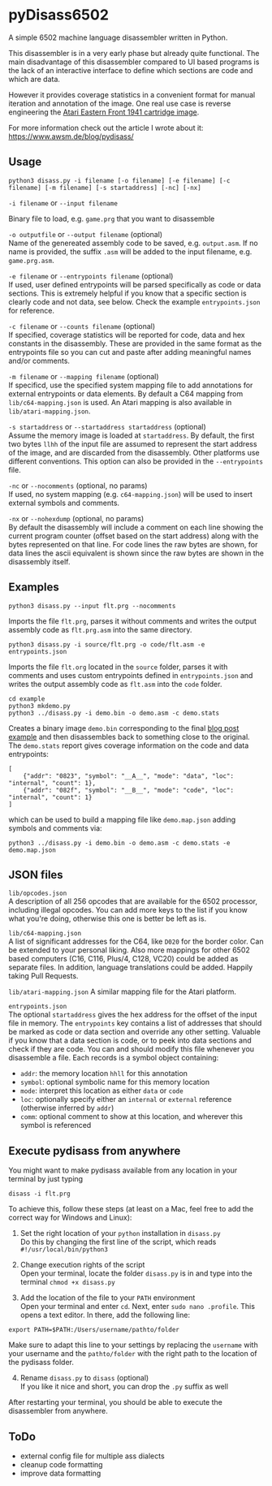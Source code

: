 # pyDisass6502 


A simple 6502 machine language disassembler written in Python.

This disassembler is in a very early phase but already quite functional.
The main disadvantage of this disassembler compared to UI based programs
is the lack of an interactive interface to define which sections are code and which are data.

However it provides coverage statistics in a convenient format for manual iteration and annotation
of the image.  One real use case is reverse engineering the
[Atari Eastern Front 1941 cartridge image](https://github.com/patricksurry/eastern-front-1941).

For more information check out the article I wrote about it: https://www.awsm.de/blog/pydisass/

## Usage

```
python3 disass.py -i filename [-o filename] [-e filename] [-c filename] [-m filename] [-s startaddress] [-nc] [-nx]
```

`-i filename` or `--input filename`  

Binary file to load, e.g. `game.prg` that you want to disassemble

`-o outputfile` or `--output filename` (optional)\
Name of the genereated assembly code to be saved, e.g. `output.asm`. If no name is provided, the suffix `.asm` will be added to the input filename, e.g. `game.prg.asm`.

`-e filename` or `--entrypoints filename` (optional)\
If used, user defined entrypoints will be parsed specifically as code or data sections. This is extremely helpful if you know that a specific section is clearly code and not data, see below. Check the example `entrypoints.json` for reference.

`-c filename` or `--counts filename` (optional)\
If specified, coverage statistics will be reported for code, data and hex constants in the disassembly.
These are provided in the same format as the entrypoints file so you can cut and paste after adding meaningful names
and/or comments.

`-m filename` or `--mapping filename` (optional)\
If specificd, use the specified system mapping file to add annotations for external entrypoints or data elements. By default a C64 mapping from `lib/c64-mapping.json` is used.
An Atari mapping is also available in `lib/atari-mapping.json`.

`-s startaddress` or `--startaddress startaddress` (optional)\
Assume the memory image is loaded at `startaddress`.
By default, the first two bytes `llhh` of the input file are assumed to represent the start address of the image,
and are discarded from the disassembly.  Other platforms use different conventions.
This option can also be provided in the `--entrypoints` file.

`-nc` or `--nocomments` (optional, no params)\
If used, no system mapping (e.g. `c64-mapping.json`) will be used to insert external symbols and comments.

`-nx` or `--nohexdump` (optional, no params)\
By default the disassembly will include a comment on each line showing the current program counter
(offset based on the start address) along with the bytes represented on that line.
For code lines the raw bytes are shown, for data lines the ascii equivalent is shown since the raw bytes
are shown in the disassembly itself.


## Examples

```
python3 disass.py --input flt.prg --nocomments
```

Imports the file `flt.prg`, parses it without comments and writes the output assembly code as `flt.prg.asm` into the same directory.


```
python3 disass.py -i source/flt.prg -o code/flt.asm -e entrypoints.json 
```

Imports the file `flt.org` located in the `source` folder, parses it with comments and uses custom entrypoints defined in `entrypoints.json` and writes the output assembly code as `flt.asm` into the `code` folder.


```
cd example
python3 mkdemo.py
python3 ../disass.py -i demo.bin -o demo.asm -c demo.stats
```

Creates a binary image `demo.bin` corresponding to the final [blog post example](https://www.awsm.de/blog/pydisass/)
and then disassembles back to something close to the original.  The `demo.stats` report gives coverage
information on the code and data entrypoints:

```
[
    {"addr": "0823", "symbol": "__A__", "mode": "data", "loc": "internal", "count": 1},
    {"addr": "082f", "symbol": "__B__", "mode": "code", "loc": "internal", "count": 1}
]

```

which can be used to build a mapping file like `demo.map.json` adding symbols and comments via:

```
python3 ../disass.py -i demo.bin -o demo.asm -c demo.stats -e demo.map.json
```

## JSON files

`lib/opcodes.json`  
A description of all 256 opcodes that are available for the 6502 processor, including illegal opcodes. You can add more keys to the list if you know what you're doing, otherwise this one is better be left as is.

`lib/c64-mapping.json`  
A list of significant addresses for the C64, like `D020` for the border color. Can be extended to your personal liking. Also more mappings for other 6502 based computers (C16, C116, Plus/4, C128, VC20) could be added as separate files. In addition, language translations could be added. Happily taking Pull Requests.

`lib/atari-mapping.json`
A similar mapping file for the Atari platform.

`entrypoints.json`  
The optional `startaddress` gives the hex address for the offset of the input file in memory.
The `entrypoints` key contains a list of addresses that should be marked as code or data section and override any other setting.  Valuable if you know that a data section is code, or to peek into data sections and check if they are code. You can and should modify this file whenever you disassemble a file. Each records is a symbol object containing:

- `addr`: the memory location `hhll` for this annotation
- `symbol`: optional symbolic name for this memory location
- `mode`: interpret this location as either `data` or `code`
- `loc`: optionally specify either an `internal` or `external` reference (otherwise inferred by `addr`)
- `comm`: optional comment to show at this location, and wherever this symbol is referenced

## Execute pydisass from anywhere

You might want to make pydisass available from any location in your terminal by just typing 

```
disass -i flt.prg
```

To achieve this, follow these steps (at least on a Mac, feel free to add the correct way for Windows and Linux):

1. Set the right location of your `python` installation in `disass.py`  
Do this by changing the first line of the script, which reads `#!/usr/local/bin/python3`

2. Change execution rights of the script  
Open your terminal, locate the folder `disass.py` is in and type into the terminal `chmod +x disass.py`

3. Add the location of the file to your `PATH` environment  
Open your terminal and enter `cd`. Next, enter `sudo nano .profile`. This opens a text editor. In there, add the following line:

```
export PATH=$PATH:/Users/username/pathto/folder
```

Make sure to adapt this line to your settings by replacing the `username` with your username and the `pathto/folder` with the right path to the location of the pydisass folder.

4. Rename `disass.py` to `disass` (optional)  
If you like it nice and short, you can drop the `.py` suffix as well

After restarting your terminal, you should be able to execute the disassembler from anywhere.





## ToDo

* external config file for multiple ass dialects
* cleanup code formatting
* improve data formatting
